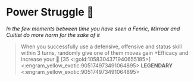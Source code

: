 # **Power Struggle** 👑 
*In the few moments between time you have seen a Fenric, Mirroar and Cultist do more harm for the sake of it*

> When you successfully use a defensive, offensive and status skill within 3 turns, randomly give one of them moves gain +Efficacy and increase your 👥 [35 <:gold:1058304371940655185>]
<:engram_yellow_exotic:905174973491064895> __LEGENDARY__ <:engram_yellow_exotic:905174973491064895>
